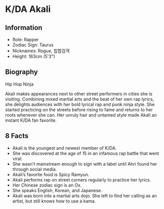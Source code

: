 # K/DA Akali

## Information
- Role: Rapper
- Zodiac Sign: Taurus
- Nicknames: Rogue, 힙합검객
- Height: 163cm (5'3")

## Biography
Hip Hop Ninja

Akali makes appearances next to other street performers in cities she is 
visiting. Combining mixed martial arts and the beat of her own rap lyrics, she 
delights audiences with her bold lyrical rap and punk ninja style. She started 
practicing on the streets before rising to fame and returns to her roots 
whenever she can. Her unruly hair and untamed style made Akali an instant K/DA 
fan favorite.

## 8 Facts
- Akali is the youngest and newest member of K/DA.
- She was discovered at the age of 15 in an infamous rap battle that went viral.
- She wasn’t mainstream enough to sign with a label until Ahri found her through social media.
- Akali’s favorite food is Spicy Ramyun.
- Akali performs rap on street corners regularly to practice her lyrics.
- Her Chinese zodiac sign is an Ox.
- She speaks English, Korean, and Japanese.
- Akali was born into a martial arts dojo. She left to find her calling as an artist, but still knows how to use a kama.